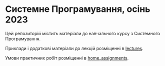 # Системне Програмування, осінь 2023

Цей репозиторій містить матеріали до навчального курсу з Системного Програмування.

Приклади і додаткові матеріали до лекцій розміщенні в [lectures](lectures).

Умови практичних робіт розміщенні в [home_assignments](home_assignments).

